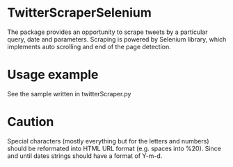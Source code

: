 # TwitterScraperSelenium
The package provides an opportunity to scrape tweets by a particular query, date and parameters. Scraping is powered by Selenium library, which implements auto scrolling and end of the page detection.
# Usage example
See the sample written in twitterScraper.py
# Caution
Special characters (mostly everything but for the letters and numbers) should be reformated into HTML URL format (e.g. spaces into %20).
Since and until dates strings should have a format of Y-m-d. 
